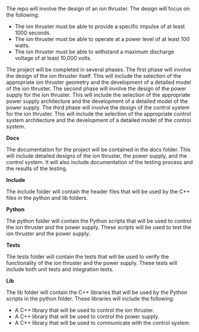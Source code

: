 The repo will involve the design of an ion thruster. The design will focus on the following:

- The ion thruster must be able to provide a specific impulse of at least 1000 seconds.
- The ion thruster must be able to operate at a power level of at least 100 watts.
- The ion thruster must be able to withstand a maximum discharge voltage of at least 10,000 volts.

The project will be completed in several phases. The first phase will involve the design of the ion thruster itself. This will include the selection of the appropriate ion thruster geometry and the development of a detailed model of the ion thruster. The second phase will involve the design of the power supply for the ion thruster. This will include the selection of the appropriate power supply architecture and the development of a detailed model of the power supply. The third phase will involve the design of the control system for the ion thruster. This will include the selection of the appropriate control system architecture and the development of a detailed model of the control system.

**Docs**

The documentation for the project will be contained in the docs folder. This will include detailed designs of the ion thruster, the power supply, and the control system. It will also include documentation of the testing process and the results of the testing.

**Include**

The include folder will contain the header files that will be used by the C++ files in the python and lib folders.

**Python**

The python folder will contain the Python scripts that will be used to control the ion thruster and the power supply. These scripts will be used to test the ion thruster and the power supply.

**Tests**

The tests folder will contain the tests that will be used to verify the functionality of the ion thruster and the power supply. These tests will include both unit tests and integration tests.

**Lib**

The lib folder will contain the C++ libraries that will be used by the Python scripts in the python folder. These libraries will include the following:

- A C++ library that will be used to control the ion thruster.
- A C++ library that will be used to control the power supply.
- A C++ library that will be used to communicate with the control system.

